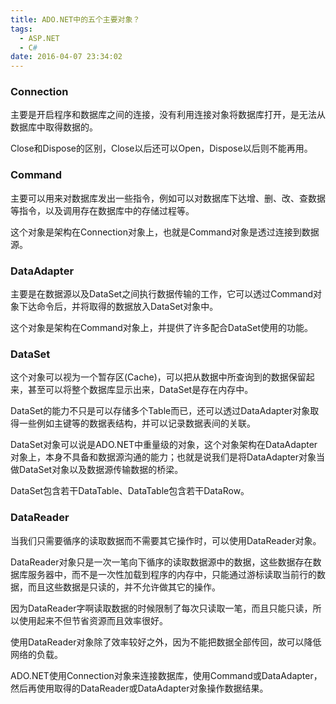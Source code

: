 ```yaml
---
title: ADO.NET中的五个主要对象？
tags:
  - ASP.NET
  - C#
date: 2016-04-07 23:34:02
---
```


### Connection

主要是开启程序和数据库之间的连接，没有利用连接对象将数据库打开，是无法从数据库中取得数据的。

Close和Dispose的区别，Close以后还可以Open，Dispose以后则不能再用。

### Command

主要可以用来对数据库发出一些指令，例如可以对数据库下达增、删、改、查数据等指令，以及调用存在数据库中的存储过程等。

这个对象是架构在Connection对象上，也就是Command对象是透过连接到数据源。

### DataAdapter

主要是在数据源以及DataSet之间执行数据传输的工作，它可以透过Command对象下达命令后，并将取得的数据放入DataSet对象中。

这个对象是架构在Command对象上，并提供了许多配合DataSet使用的功能。
<!--more-->
### DataSet

这个对象可以视为一个暂存区(Cache)，可以把从数据中所查询到的数据保留起来，甚至可以将整个数据库显示出来，DataSet是存在内存中。

DataSet的能力不只是可以存储多个Table而已，还可以透过DataAdapter对象取得一些例如主键等的数据表结构，并可以记录数据表间的关联。

DataSet对象可以说是ADO.NET中重量级的对象，这个对象架构在DataAdapter对象上，本身不具备和数据源沟通的能力；也就是说我们是将DataAdapter对象当做DataSet对象以及数据源传输数据的桥梁。

DataSet包含若干DataTable、DataTable包含若干DataRow。

### DataReader

当我们只需要循序的读取数据而不需要其它操作时，可以使用DataReader对象。

DataReader对象只是一次一笔向下循序的读取数据源中的数据，这些数据存在数据库服务器中，而不是一次性加载到程序的内存中，只能通过游标读取当前行的数据，而且这些数据是只读的，并不允许做其它的操作。

因为DataReader字啊读取数据的时候限制了每次只读取一笔，而且只能只读，所以使用起来不但节省资源而且效率很好。

使用DataReader对象除了效率较好之外，因为不能把数据全部传回，故可以降低网络的负载。

ADO.NET使用Connection对象来连接数据库，使用Command或DataAdapter，然后再使用取得的DataReader或DataAdapter对象操作数据结果。